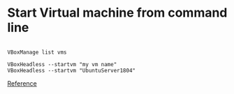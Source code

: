# Start Virtual machine from command line

```console

VBoxManage list vms

VBoxHeadless --startvm "my vm name"
VBoxHeadless --startvm "UbuntuServer1804"
```


[Reference](https://unix.stackexchange.com/questions/128086/how-do-i-start-a-virtual-machine-in-background-upon-osx-system-start/128205)
